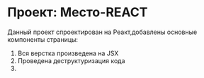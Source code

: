 # Проект: Место-REACT

Данный проект спроектирован на Реакт,добавлены основные компоненты страницы:    
1. Вся верстка произведена на JSX    
2. Проведена деструктуризация кода
3.
